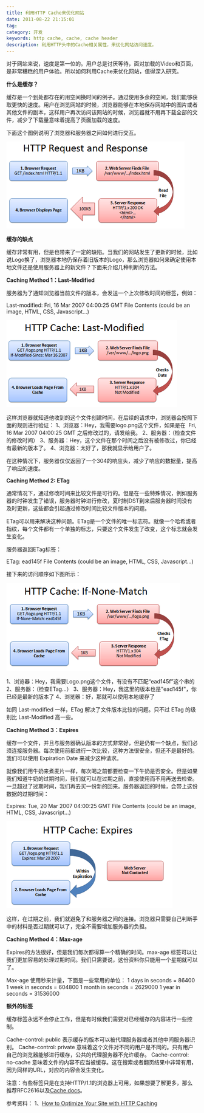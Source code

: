 ```yaml
---
title: 利用HTTP Cache来优化网站
date: 2011-08-22 21:15:01
tag: 
category: 开发
keywords: http cache, cache, cache header
description: 利用HTTP头中的Cache相关属性，来优化网站访问速度。
---
```


对于网站来说，速度是第一位的。用户总是讨厌等待，面对加载的Video和页面，是非常糟糕的用户体验。所以如何利用Cache来优化网站，值得深入研究。


**什么是缓存？**


缓存是一个到处都存在的用空间换时间的例子。通过使用多余的空间，我们能够获取更快的速度。用户在浏览网站的时候，浏览器能够在本地保存网站中的图片或者其他文件的副本，这样用户再次访问该网站的时候，浏览器就不用再下载全部的文件，减少了下载量意味着提高了页面加载的速度。

下面这个图例说明了浏览器和服务器之间如何进行交互。

![](20110822-http-cache/1111.png)

**缓存的缺点**

缓存非常有用，但是也带来了一定的缺陷。当我们的网站发生了更新的时候，比如说Logo换了，浏览器本地仍保存着旧版本的Logo，那么浏览器如何来确定使用本地文件还是使用服务器上的新文件？下面来介绍几种判断的方法。

**Caching Method 1：Last-Modified**

服务器为了通知浏览器当前文件的版本，会发送一个上次修改时间的标签，例如：

Last-modified: Fri, 16 Mar 2007 04:00:25 GMT
File Contents (could be an image, HTML, CSS, Javascript...)

![](20110822-http-cache/2222.png)

这样浏览器就知道他收到的这个文件创建时间，在后续的请求中，浏览器会按照下面的规则进行验证：
1、浏览器：Hey，我需要logo.png这个文件，如果是在  Fri, 16 Mar 2007 04:00:25 GMT 之后修改过的，请发给我。
2、服务器：（检查文件的修改时间）
3、服务器：Hey，这个文件在那个时间之后没有被修改过，你已经有最新的版本了。
4、浏览器：太好了，那我就显示给用户了。

在这种情况下，服务器仅仅返回了一个304的响应头，减少了响应的数据量，提高了响应的速度。

**Caching Method 2: ETag**

通常情况下，通过修改时间来比较文件是可行的。但是在一些特殊情况，例如服务器的时钟发生了错误，服务器时钟进行修改，夏时制DST到来后服务器时间没有及时更新，这些都会引起通过修改时间比较文件版本的问题。

ETag可以用来解决这种问题。ETag是一个文件的唯一标志符。就像一个哈希或者指纹，每个文件都有一个单独的标志，只要这个文件发生了改变，这个标志就会发生变化。

服务器返回ETag标签：

ETag: ead145f
File Contents (could be an image, HTML, CSS, Javascript...)

接下来的访问顺序如下图所示：

![](20110822-http-cache/3333.png)

1、浏览器：Hey，我需要Logo.png这个文件，有没有不匹配“ead145f”这个串的
2、服务器：（检查ETag...）
3、服务器：Hey，我这里的版本也是"ead145f"，你已经是最新的版本了
4、浏览器：好，那就可以使用本地缓存了

如同 Last-modified 一样，ETag 解决了文件版本比较的问题。只不过 ETag 的级别比 Last-Modified 高一些。

**Caching Method 3：Expires**

缓存一个文件，并且与服务器确认版本的方式非常好，但是仍有一个缺点，我们必须连接服务器。每次使用前都进行一次比较，这种方法很安全，但还不是最好的。我们可以使用 Expiration Date 来减少这种请求。

就像我们用牛奶来煮麦片一样，每次喝之前都要检查一下牛奶是否安全。但是如果我们知道牛奶的过期时间，我们就可以在过期之前，直接使用而不用再送去检查。一旦超过了过期时间，我们再去买一份新的回来。服务器返回的时候，会带上这份数据的过期时间：

Expires: Tue, 20 Mar 2007 04:00:25 GMT
File Contents (could be an image, HTML, CSS, Javascript...)

![](20110822-http-cache/4444.png)

这样，在过期之前，我们就避免了和服务器之间的连接。浏览器只需要自己判断手中的材料是否过期就可以了，完全不需要增加服务器的负担。

**Caching Method 4：Max-age**

Expires的方法很好，但是我们每次都得算一个精确的时间。max-age 标签可以让我们更加容易的处理过期时间。我们只需要说，这份资料你只能用一个星期就可以了。

Max-age 使用秒来计量，下面是一些常用的单位：
1 days in seconds = 86400
1 week in seconds = 604800
1 month in seconds = 2629000
1 year in seconds = 31536000

**额外的标签**

缓存标签永远不会停止工作，但是有时候我们需要对已经缓存的内容进行一些控制。

Cache-control: public 表示缓存的版本可以被代理服务器或者其他中间服务器识别。
Cache-control: private 意味着这个文件对不同的用户是不同的。只有用户自己的浏览器能够进行缓存，公共的代理服务器不允许缓存。
Cache-control: no-cache 意味着文件的内容不应当被缓存。这在搜索或者翻页结果中非常有用，因为同样的URL，对应的内容会发生变化。

注意：有些标签只是在支持HTTP/1.1的浏览器上可用，如果想要了解更多，那么推荐RFC2616以及[Cache docs](http://www.mnot.net/cache_docs/)。

参考资料：
1、[How to Optimize Your Site with HTTP Caching](http://betterexplained.com/articles/how-to-optimize-your-site-with-http-caching/)
